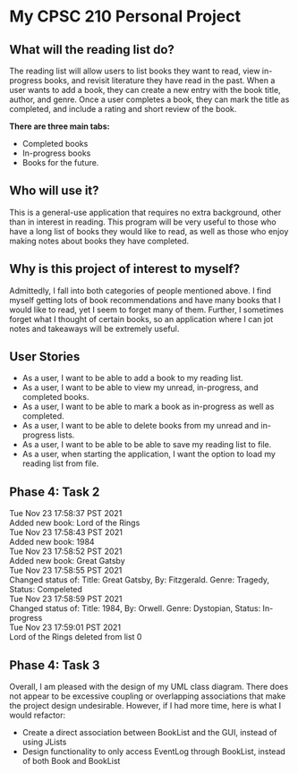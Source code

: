 # My CPSC 210 Personal Project

## What will the reading list do?

The reading list will allow users to list books they want to read, view in-progress books, and revisit literature they have read in the past. When a user wants to add a book, they can create a new entry with the book title, author, and genre. Once a user completes a book, they can mark the title as completed, and include a rating and short review of the book.

**There are three main tabs:** 
- Completed books
- In-progress books
- Books for the future.

## Who will use it?

This is a general-use application that requires no extra background, other than in interest in reading. This program will be very useful to those who have a long list of books they would like to read, as well as those who enjoy making notes about books they have completed.

## Why is this project of interest to myself?

Admittedly, I fall into both categories of people mentioned above. I find myself getting lots of book recommendations and have many books that I would like to read, yet I seem to forget many of them. Further, I sometimes forget what I thought of certain books, so an application where I can jot notes and takeaways will be extremely useful.


## User Stories
- As a user, I want to be able to add a book to my reading list.
- As a user, I want to be able to view my unread, in-progress, and completed books. 
- As a user, I want to be able to mark a book as in-progress as well as completed.
- As a user, I want to be able to delete books from my unread and in-progress lists.
- As a user, I want to be able to be able to save my reading list to file.
- As a user, when starting the application, I want the option to load my reading list from file.

## Phase 4: Task 2

Tue Nov 23 17:58:37 PST 2021  
Added new book: Lord of the Rings  
Tue Nov 23 17:58:43 PST 2021  
Added new book: 1984  
Tue Nov 23 17:58:52 PST 2021  
Added new book: Great Gatsby  
Tue Nov 23 17:58:55 PST 2021  
Changed status of: Title: Great Gatsby, By: Fitzgerald. Genre: Tragedy, Status: Compeleted  
Tue Nov 23 17:58:59 PST 2021  
Changed status of: Title: 1984, By: Orwell. Genre: Dystopian, Status: In-progress  
Tue Nov 23 17:59:01 PST 2021  
Lord of the Rings deleted from list 0  

## Phase 4: Task 3
Overall, I am pleased with the design of my UML class diagram. There does not appear to be excessive coupling or overlapping associations that make the project design undesirable. However, if I had more time, here is what I would refactor:
- Create a direct association between BookList and the GUI, instead of using JLists
- Design functionality to only access EventLog through BookList, instead of both Book and BookList